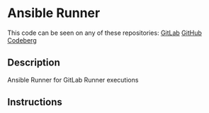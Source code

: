# Ansible Runner

This code can be seen on any of these repositories:
[GitLab](https://gitlab.com/luisnabais/ansible-runner)
[GitHub](https://github.com/luisnabais/ansible-runner)
[Codeberg](https://codeberg.org/luisnabais/ansible-runner)

## Description
Ansible Runner for GitLab Runner executions

## Instructions
